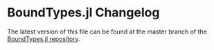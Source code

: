 # BoundTypes.jl Changelog

The latest version of this file can be found at the master branch of the [BoundTypes.jl repository](https://github.com/bhftbootcamp/BoundTypes.jl).
